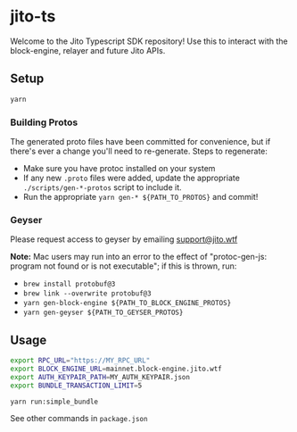 # jito-ts
Welcome to the Jito Typescript SDK repository! Use this to interact with the block-engine, relayer and future Jito APIs.

## Setup
```bash
yarn
```

### Building Protos
The generated proto files have been committed for convenience, but if there's ever a change you'll need to re-generate.
Steps to regenerate:
* Make sure you have protoc installed on your system
* If any new `.proto` files were added, update the appropriate `./scripts/gen-*-protos` script to include it.
* Run the appropriate `yarn gen-* ${PATH_TO_PROTOS}` and commit!

### Geyser
Please request access to geyser by emailing support@jito.wtf

**Note:** Mac users may run into an error to the effect of "protoc-gen-js: program not found or is not executable";
if this is thrown, run:
* `brew install protobuf@3`
* `brew link --overwrite protobuf@3`
* `yarn gen-block-engine ${PATH_TO_BLOCK_ENGINE_PROTOS}`
* `yarn gen-geyser ${PATH_TO_GEYSER_PROTOS}`

## Usage

```bash
export RPC_URL="https://MY_RPC_URL"
export BLOCK_ENGINE_URL=mainnet.block-engine.jito.wtf
export AUTH_KEYPAIR_PATH=MY_AUTH_KEYPAIR.json
export BUNDLE_TRANSACTION_LIMIT=5

yarn run:simple_bundle
```

See other commands in `package.json`